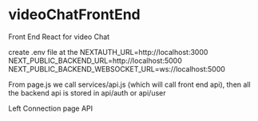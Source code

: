 # videoChatFrontEnd

Front End React for video Chat

create .env file at the
NEXTAUTH_URL=http://localhost:3000
NEXT_PUBLIC_BACKEND_URL=http://localhost:5000
NEXT_PUBLIC_BACKEND_WEBSOCKET_URL=ws://localhost:5000

From page.js we call services/api.js (which will call front end api), then all the backend api is stored in api/auth or api/user

Left Connection page API
